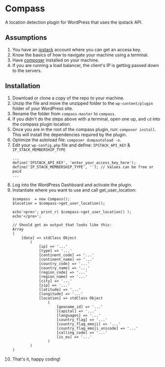 # Compass
A location detection plugin for WordPress that uses the ipstack API.

## Assumptions
1. You have an [ipstack](https://ipstack.com/) account where you can get an access key.
1. Know the basics of how to navigate your machine using a terminal.
1. Have [composer](https://getcomposer.org/) installed on your machine.
1. If you are running a load balancer, the client's IP is getting passed down to the servers.

## Installation
1. Download or clone a copy of the repo to your machine.
1. Unzip the file and move the unzipped folder to the `wp-content/plugin` folder of your WordPress site.
1. Rename the folder from `compass-master` to `compass`. 
1. If you didn't do the steps above with a terminal, open one up, and `cd` into the compass plugin location.
1. Once you are in the root of the compass plugin, run: `composer install`. This will install the dependencies required by the plugin.
1. Optimize the autoload file: `composer dumpautoload -o`.
1. Edit your `wp-config.php` file and define: `IPSTACK_API_KEY` & `IP_STACK_MEMBERSHIP_TYPE`
    ```
    ...
    define('IPSTACK_API_KEY', 'enter_your_access_key_here');
    define('IP_STACK_MEMBERSHIP_TYPE', ''); // Values can be free or paid
    ...
    ```
1. Log into the WordPress Dashboard and activate the plugin.
1. Instantiate where you want to use and call get_user_location:
    ```
    $compass  = new Compass();
    $location = $compass->get_user_location();

    echo'<pre>'; print_r( $compass->get_user_location() ); echo'</pre>';

    // Should get an output that looks like this:
    Array
    (
        [data] => stdClass Object
            (
                [ip] => '...'
                [type] => '...'
                [continent_code] => '...' 
                [continent_name] => '...' 
                [country_code] => '...' 
                [country_name] => '...' 
                [region_code] => '...' 
                [region_name] => '...' 
                [city] => '...' 
                [zip] => '...' 
                [latitude] => '...' 
                [longitude] => '...' 
                [location] => stdClass Object
                    (
                        [geoname_id] => '...' 
                        [capital] => '...' 
                        [languages] => '...' 
                        [country_flag] => '...' 
                        [country_flag_emoji] => '...' 
                        [country_flag_emoji_unicode] => '...' 
                        [calling_code] => '...' 
                        [is_eu] => '...' 
                    )
            )
    )
    ```
1. That's it, happy coding!

